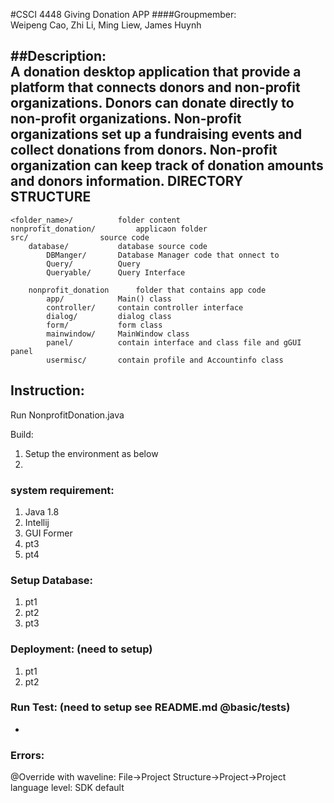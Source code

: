 #CSCI 4448 Giving Donation APP 
####Groupmember:  
Weipeng Cao, Zhi Li, Ming Liew, James Huynh

##Description:  
A donation desktop application that provide a platform that connects donors and non-profit organizations. Donors can donate directly to non-profit organizations. Non-profit organizations set up a fundraising events and collect donations from donors. Non-profit organization can keep track of donation amounts and donors information.
DIRECTORY STRUCTURE
-------------------

	<folder_name>/			folder content
	nonprofit_donation/     	applicaon folder   
	src/				source code
		database/			database source code
			DBManger/		Database Manager code that onnect to 
			Query/			Query
			Queryable/		Query Interface
			
		nonprofit_donation		folder that contains app code
			app/			Main() class
			controller/		contain controller interface
			dialog/			dialog class
			form/			form class			
			mainwindow/		MainWindow class
			panel/			contain interface and class file and gGUI panel
			usermisc/		contain profile and Accountinfo class
	
	


## Instruction:
Run NonprofitDonation.java

Build:
1. Setup the environment as below
2. 

### system requirement: 
1. Java 1.8
2. Intellij
  1. GUI Former
3. pt3
4. pt4

### Setup Database:
1. pt1
2. pt2
3. pt3
  
### Deployment: (need to setup)
1. pt1 
2. pt2

### Run Test: (need to setup see README.md @basic/tests)
-


###  Errors:
@Override with waveline: File->Project Structure->Project->Project language level: SDK default


